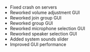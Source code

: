 - Fixed crash on servers
- Reworked volume adjustment GUI
- Reworked join group GUI
- Reworked group GUI
- Reworked microphone selection GUI
- Reworked speaker selection GUI
- Added system sounds slider
- Improved GUI performance
